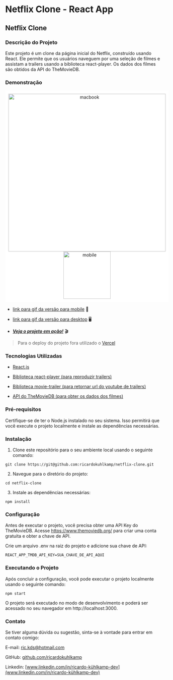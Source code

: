 # Netflix Clone - React App
## __Netflix Clone__

### __Descrição do Projeto__
Este projeto é um clone da página inicial do Netflix, construído usando React. Ele permite que os usuários naveguem por uma seleção de filmes e assistam a trailers usando a biblioteca react-player. Os dados dos filmes são obtidos da API do TheMovieDB.

### __Demonstração__

<center>
<div style="background-color: white; display: inline-block; padding: 10px;">
  <img src="./images/macbook.gif" alt="macbook" style="width: 500px;" />
  <img src="./images/mobile.gif" alt="mobile" style="width: 150px;" />
</div>
</center>

- [link para gif da versão para mobile](https://www.webmobilefirst.com/en/screencasts/RFrUAjfM7L/) 📱

- [link para gif da versão para desktop](https://www.webmobilefirst.com/en/screencasts/AtwOETwLrY/) 🖥

- [___Veja o projeto em ação!___](https://netflix-clone-zeta-livid.vercel.app/) 🎬

> Para o deploy do projeto fora utilizado o [Vercel](https://vercel.com/)

### **Tecnologias Utilizadas**

- [React.js](https://legacy.reactjs.org/docs/getting-started.html)

- [Biblioteca react-player (para reproduzir trailers)](https://www.npmjs.com/package/react-player)

- [Biblioteca movie-trailer (para retornar url do youtube de trailers)](https://www.npmjs.com/package/movie-trailer)

- [API do TheMovieDB (para obter os dados dos filmes)](https://www.themoviedb.org/?language=pt)

### __Pré-requisitos__
Certifique-se de ter o Node.js instalado no seu sistema. Isso permitirá que você execute o projeto localmente e instale as dependências necessárias.

### __Instalação__
1.  Clone este repositório para o seu ambiente local usando o seguinte comando:
```
git clone https://git@github.com:ricardokuhlkamp/netflix-clone.git
```
2.  Navegue para o diretório do projeto:
```
cd netflix-clone
```
3.  Instale as dependências necessárias:
```
npm install
```
### __Configuração__
Antes de executar o projeto, você precisa obter uma API Key do TheMovieDB. Acesse https://www.themoviedb.org/ para criar uma conta gratuita e obter a chave de API.

Crie um arquivo .env na raiz do projeto e adicione sua chave de API:
```
REACT_APP_TMDB_API_KEY=SUA_CHAVE_DE_API_AQUI
```
### __Executando o Projeto__
Após concluir a configuração, você pode executar o projeto localmente usando o seguinte comando:
```
npm start
```
O projeto será executado no modo de desenvolvimento e poderá ser acessado no seu navegador em http://localhost:3000.

### __Contato__
Se tiver alguma dúvida ou sugestão, sinta-se à vontade para entrar em contato comigo:

E-mail: <ric.kds@hotmail.com>

GitHub: [github.com/ricardokuhlkamp](https://github.com/ricardokuhlkamp)

Linkedin: [www.linkedin.com/in/ricardo-kühlkamp-dev](www.linkedin.com/in/ricardo-kühlkamp-dev)
